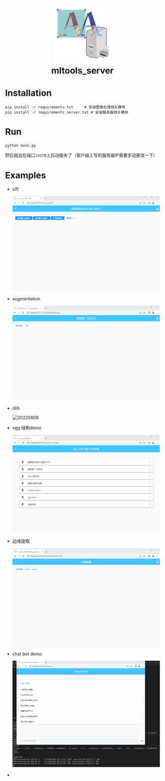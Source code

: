 <h1 align="center">
  <img src="resources/server_icon.png" height="192" width="192"><br/>mltools_server
</h1>

# Installation
```
pip install -r requirements.txt     # 安装图像处理相关模块
pip install -r requirements_server.txt # 安装服务器相关模块
```

# Run
``` 
python main.py
```
然后就会在端口`14378`上启动服务了（客户端上写的服务器IP需要手动更改一下）

# Examples

* sift

  ![20220803_2](./resources/20220803_2.gif)

* augmentation

  ![20220803_1](./resources/20220803_1.gif)

* dlib

  ![20220808](./resources/20220808.gif)

* vgg 结构demo

  ![20220812_2](./resources/20220812_2.gif)

* 边缘提取

  ![20220812_1](./resources/20220812_1.gif)

* chat bot demo

  ![20220817](./resources/20220817.gif)

* 